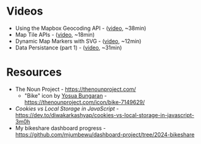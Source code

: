 # Videos

- Using the Mapbox Geocoding API - ([video](https://share.descript.com/view/aBvOo8hLX16), ~38min)
- Map Tile APIs - ([video](https://share.descript.com/view/ivykbqIRtDk), ~18min)
- Dynamic Map Markers with SVG - ([video](https://share.descript.com/view/Xa4sLnl2bf0), ~12min)
- Data Persistance (part 1) - ([video](https://share.descript.com/view/2Cldxkurdnl), ~31min)

# Resources

- The Noun Project - https://thenounproject.com/
  - "Bike" icon by [Yosua Bungaran](https://thenounproject.com/creator/yosuabungaran/) - https://thenounproject.com/icon/bike-7149629/
- _Cookies vs Local Storage in JavaScript_ - https://dev.to/diwakarkashyap/cookies-vs-local-storage-in-javascript-3m0h
- My bikeshare dashboard progress - https://github.com/mjumbewu/dashboard-project/tree/2024-bikeshare
